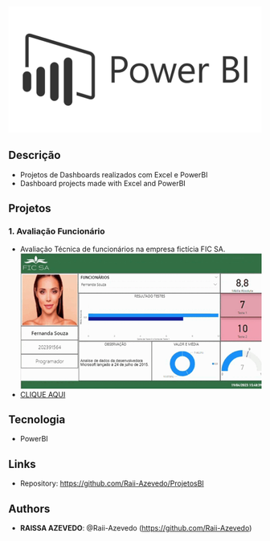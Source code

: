 ![PowerBI](https://github.com/Raii-Azevedo/ProPowerBI/blob/master/Imagens/BI-logo.png)
 
## Descrição
- Projetos de Dashboards realizados com Excel e PowerBI
- Dashboard projects made with Excel and PowerBI

## Projetos
### 1. Avaliação Funcionário
  - Avaliação Técnica de funcionários na empresa fictícia FIC SA.
  ![](https://github.com/Raii-Azevedo/ProjetosBI/blob/master/Avalia%C3%A7%C3%A3o-Colaborador/modelo.gif)
  - [CLIQUE AQUI](https://github.com/Raii-Azevedo/ProjetosBI/tree/master/Avalia%C3%A7%C3%A3o-Colaborador)

## Tecnologia
 - PowerBI

 
## Links
 
  - Repository: https://github.com/Raii-Azevedo/ProjetosBI
 
 
## Authors
 
* **RAISSA AZEVEDO**: @Raii-Azevedo (https://github.com/Raii-Azevedo)
